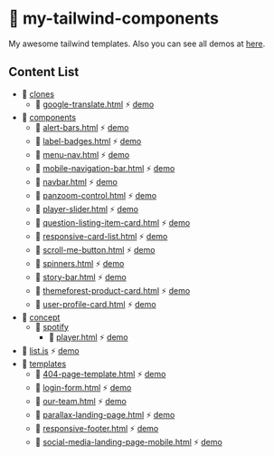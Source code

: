 # 🎉 my-tailwind-components

My awesome tailwind templates. Also you can see all demos at [here](https://egoistdeveloper.github.io/my-tailwind-components/).

## Content List

<!-- TABLE_START -->

- 📂 [clones](./src/clones)
	- 📕 [google-translate.html](./src/clones/google-translate.html) ⚡ [demo](https://egoistdeveloper.github.io/my-tailwind-components/./src/clones/google-translate.html)
- 📂 [components](./src/components)
	- 📕 [alert-bars.html](./src/components/alert-bars.html) ⚡ [demo](https://egoistdeveloper.github.io/my-tailwind-components/./src/components/alert-bars.html)
	- 📕 [label-badges.html](./src/components/label-badges.html) ⚡ [demo](https://egoistdeveloper.github.io/my-tailwind-components/./src/components/label-badges.html)
	- 📕 [menu-nav.html](./src/components/menu-nav.html) ⚡ [demo](https://egoistdeveloper.github.io/my-tailwind-components/./src/components/menu-nav.html)
	- 📕 [mobile-navigation-bar.html](./src/components/mobile-navigation-bar.html) ⚡ [demo](https://egoistdeveloper.github.io/my-tailwind-components/./src/components/mobile-navigation-bar.html)
	- 📕 [navbar.html](./src/components/navbar.html) ⚡ [demo](https://egoistdeveloper.github.io/my-tailwind-components/./src/components/navbar.html)
	- 📕 [panzoom-control.html](./src/components/panzoom-control.html) ⚡ [demo](https://egoistdeveloper.github.io/my-tailwind-components/./src/components/panzoom-control.html)
	- 📕 [player-slider.html](./src/components/player-slider.html) ⚡ [demo](https://egoistdeveloper.github.io/my-tailwind-components/./src/components/player-slider.html)
	- 📕 [question-listing-item-card.html](./src/components/question-listing-item-card.html) ⚡ [demo](https://egoistdeveloper.github.io/my-tailwind-components/./src/components/question-listing-item-card.html)
	- 📕 [responsive-card-list.html](./src/components/responsive-card-list.html) ⚡ [demo](https://egoistdeveloper.github.io/my-tailwind-components/./src/components/responsive-card-list.html)
	- 📕 [scroll-me-button.html](./src/components/scroll-me-button.html) ⚡ [demo](https://egoistdeveloper.github.io/my-tailwind-components/./src/components/scroll-me-button.html)
	- 📕 [spinners.html](./src/components/spinners.html) ⚡ [demo](https://egoistdeveloper.github.io/my-tailwind-components/./src/components/spinners.html)
	- 📕 [story-bar.html](./src/components/story-bar.html) ⚡ [demo](https://egoistdeveloper.github.io/my-tailwind-components/./src/components/story-bar.html)
	- 📕 [themeforest-product-card.html](./src/components/themeforest-product-card.html) ⚡ [demo](https://egoistdeveloper.github.io/my-tailwind-components/./src/components/themeforest-product-card.html)
	- 📕 [user-profile-card.html](./src/components/user-profile-card.html) ⚡ [demo](https://egoistdeveloper.github.io/my-tailwind-components/./src/components/user-profile-card.html)
- 📂 [concept](./src/concept)
	- 📂 [spotify](./src/concept/spotify)
		- 📕 [player.html](./src/concept/spotify/player.html) ⚡ [demo](https://egoistdeveloper.github.io/my-tailwind-components/./src/concept/spotify/player.html)
- 📕 [list.js](./src/list.js) ⚡ [demo](https://egoistdeveloper.github.io/my-tailwind-components/./src/list.js)
- 📂 [templates](./src/templates)
	- 📕 [404-page-template.html](./src/templates/404-page-template.html) ⚡ [demo](https://egoistdeveloper.github.io/my-tailwind-components/./src/templates/404-page-template.html)
	- 📕 [login-form.html](./src/templates/login-form.html) ⚡ [demo](https://egoistdeveloper.github.io/my-tailwind-components/./src/templates/login-form.html)
	- 📕 [our-team.html](./src/templates/our-team.html) ⚡ [demo](https://egoistdeveloper.github.io/my-tailwind-components/./src/templates/our-team.html)
	- 📕 [parallax-landing-page.html](./src/templates/parallax-landing-page.html) ⚡ [demo](https://egoistdeveloper.github.io/my-tailwind-components/./src/templates/parallax-landing-page.html)
	- 📕 [responsive-footer.html](./src/templates/responsive-footer.html) ⚡ [demo](https://egoistdeveloper.github.io/my-tailwind-components/./src/templates/responsive-footer.html)
	- 📕 [social-media-landing-page-mobile.html](./src/templates/social-media-landing-page-mobile.html) ⚡ [demo](https://egoistdeveloper.github.io/my-tailwind-components/./src/templates/social-media-landing-page-mobile.html)
<!-- TABLE_END -->